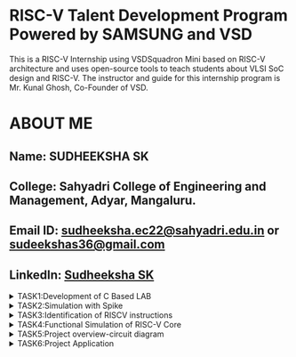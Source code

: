 # RISC-V Talent Development Program Powered by SAMSUNG and VSD
This is a RISC-V Internship using VSDSquadron Mini based  on RISC-V architecture and uses open-source tools to teach students about VLSI SoC design and RISC-V. The instructor and guide for this internship program is Mr. Kunal Ghosh, Co-Founder of VSD.

# ABOUT ME
Name: SUDHEEKSHA SK
-
College: Sahyadri College of Engineering and Management, Adyar, Mangaluru.
-
Email ID: sudheeksha.ec22@sahyadri.edu.in or sudeekshas36@gmail.com
-
LinkedIn: [Sudheeksha SK](https://www.linkedin.com/in/sudeeksha-s-b3a78626a?utm_source=share&utm_campaign=share_via&utm_content=profile&utm_medium=android_app)
-
<details>
<summary>TASK1:Development of C Based LAB</summary>


## leafpad installation
<img
src="https://github.com/Sudheeksha-Sahyadri-ECE/samsung-riscv/blob/main/task1/leafpad%20installation.png?raw=true3" alt="Task Icon"/>


## c based lab output
<img 
src="https://github.com/Sudheeksha-Sahyadri-ECE/samsung-riscv/blob/main/task1/cbased%20lab%20output.png?raw=true" alt="Task Icon"/>

## c based lab program
  <img
src="https://github.com/Sudheeksha-Sahyadri-ECE/samsung-riscv/blob/main/task1/cbased%20lab%20program.png?raw=true" alt="Task Icon"/>

## riscv based lab output(01)
<img
src="https://github.com/Sudheeksha-Sahyadri-ECE/samsung-riscv/blob/main/task1/riscv%20based%20lab%20output(O1).png?raw=true" alt="Task Icon"/>

## riscv based lab output(0fast)
<img
src="https://github.com/Sudheeksha-Sahyadri-ECE/samsung-riscv/blob/main/task1/riscv%20based%20lab%20output(Ofast).png?raw=true" alt="Task Icon"/>

## riscv based lab output
<img
src="https://github.com/Sudheeksha-Sahyadri-ECE/samsung-riscv/blob/main/task1/riscv%20based%20lab%20output.png?raw=true" alt="Task Icon"/>

</details>
<details>
<summary>TASK2:Simulation with Spike</summary>
  
## program to calculate product of numbers 1 to 5
<img
src="https://github.com/Sudheeksha-Sahyadri-ECE/samsung-riscv/blob/main/task2/program%20for%20task2(prod%20of%201%20to%205).png?raw=true" alt="Task Icon"/>
## debugging of O1
<img 
src="https://github.com/Sudheeksha-Sahyadri-ECE/samsung-riscv/blob/main/task2/debugging%2001.png?raw=true" alt="Task Icon"/>

## debugging of Ofast
  <img
src="https://github.com/Sudheeksha-Sahyadri-ECE/samsung-riscv/blob/main/task2/debugging%20Ofast.png?raw=true" alt="Task Icon"/>

## objdump of O1
<img
src="https://github.com/Sudheeksha-Sahyadri-ECE/samsung-riscv/blob/main/task2/objdump%20O1.png?raw=true" alt="Task Icon"/>

## objdump of Ofast
<img
src="https://github.com/Sudheeksha-Sahyadri-ECE/samsung-riscv/blob/main/task2/objdump%20Ofast.png?raw=true" alt="Task Icon"/>


</details>

<details>
<summary>TASK3:Identification of RISCV instructions</summary>
  <img
src="https://github.com/Sudheeksha-Sahyadri-ECE/samsung-riscv/blob/main/task%203/ofast%20objdump.png?raw=true" alt="Task Icon"/>
<summary># RISC-V Assembly Instructions Breakdown

## **1. `lui a0, 0x21`**  
**Opcode (U-Type):** `0110111`  
**Registers:** `rd = a0 (00101)`  
**Immediate:** `0x21 (0000000000100001)`  

| imm[31:12]  | rd (`a0`) | opcode  |
|-------------|---------|---------|
| 0000000000100001 | 00101 | 0110111 |

---

## **2. `addi sp, sp, -16`**  
**Opcode (I-Type):** `0010011`  
**Registers:** `rs1 = sp (00010)`, `rd = sp (00010)`  
**Immediate:** `-16 (1111111110000)`  

| imm[11:0] | rs1 (`sp`) | funct3 | rd (`sp`) | opcode  |
|-----------|-----------|--------|---------|---------|
| 111111111000 | 00010 | 000 | 00010 | 0010011 |

---

## **3. `li a1, 120`**  
**Opcode (I-Type):** `0010011`  
**Registers:** `rs1 = zero (00000)`, `rd = a1 (00110)`  
**Immediate:** `120 (0000001111000)`  

| imm[11:0] | rs1 (`zero`) | funct3 | rd (`a1`) | opcode  |
|-----------|-----------|--------|---------|---------|
| 0000001111000 | 00000 | 000 | 00110 | 0010011 |

---

## **4. `sd ra, 8(sp)`**  
**Opcode (S-Type):** `0100111`  
**Registers:** `rs1 = sp (00010)`, `rs2 = ra (00001)`  
**Immediate:** `8 (split as imm[11:5] = 0000000, imm[4:0] = 01000)`  

| imm[11:5] | rs2 (`ra`) | rs1 (`sp`) | funct3 | imm[4:0] | opcode  |
|-----------|-----------|-----------|--------|---------|---------|
| 0000000 | 00001 | 00010 | 011 | 01000 | 0100111 |

---

## **5. `jal ra, 10404`**  
**Opcode (J-Type):** `1101111`  
**Registers:** `rd = ra (00001)`  
**Immediate:** `10404 (split as imm[20] = 0, imm[19:12] = 00101000, imm[11] = 0, imm[10:1] = 0100000000)`  

| imm[20] | imm[10:1] | imm[11] | imm[19:12] | rd (`ra`) | opcode  |
|---------|-----------|--------|-----------|---------|---------|
| 0 | 0100000000 | 0 | 00101000 | 00001 | 1101111 |

---

## **6. `ld ra, 8(sp)`**  
**Opcode (I-Type):** `0000011`  
**Registers:** `rs1 = sp (00010)`, `rd = ra (00001)`  
**Immediate:** `8 (0000000001000)`  

| imm[11:0] | rs1 (`sp`) | funct3 | rd (`ra`) | opcode  |
|-----------|-----------|--------|---------|---------|
| 0000000001000 | 00010 | 011 | 00001 | 0000011 |

---

## **7. `auipc a5, 0xffff0`**  
**Opcode (U-Type):** `0010111`  
**Registers:** `rd = a5 (01111)`  
**Immediate:** `0xffff0 (1111111111110000)`  

| imm[31:12] | rd (`a5`) | opcode  |
|------------|---------|---------|
| 1111111111110000 | 01111 | 0010111 |

---

## **8. `ori s1, s1, 1`**  
**Opcode (I-Type):** `0010011`  
**Registers:** `rs1 = s1 (10001)`, `rd = s1 (10001)`  
**Immediate:** `1 (0000000000001)`  

| imm[11:0] | rs1 (`s1`) | funct3 | rd (`s1`) | opcode  |
|-----------|-----------|--------|---------|---------|
| 0000000000001 | 10001 | 110 | 10001 | 0010011 |

---

## **9. `sext.w s1, s1`** 
**Opcode (I-Type):** `0011011`  
**Registers:** `rs1 = s1 (10001)`, `rd = s1 (10001)`  
**Immediate:** `0 (0000000000000)`  

| imm[11:0] | rs1 (`s1`) | funct3 | rd (`s1`) | opcode  |
|-----------|-----------|--------|---------|---------|
| 000000000000 | 10001 | 000 | 10001 | 0011011 |

---

## **10. `andi a3, s1, 1024`**  
**Opcode (I-Type):** `0010011`  
**Registers:** `rs1 = s1 (10001)`, `rd = a3 (00011)`  
**Immediate:** `1024 (000001000000)`  

| imm[11:0] | rs1 (`s1`) | funct3 | rd (`a3`) | opcode  |
|-----------|-----------|--------|---------|---------|
| 000001000000 | 10001 | 111 | 00011 | 0010011 |


---

## **11. `lw a0, 0(sp)`**  
**Opcode (I-Type):** `0000011`  
**Registers:** `rs1 = sp (00010)`, `rd = a0 (00101)`  
**Immediate:** `0 (000000000000)`  

| imm[11:0] | rs1 (`sp`) | funct3 | rd (`a0`) | opcode  |
|-----------|-----------|--------|---------|---------|
| 000000000000 | 00010 | 010 | 00101 | 0000011 |

---

## **12. `add a5, a4, a5`**  
**Opcode (R-Type):** `0110011`  
**Registers:** `rs1 = a4 (00100)`, `rs2 = a5 (01111)`, `rd = a5 (01111)`  

| funct7 | rs2 (`a5`) | rs1 (`a4`) | funct3 | rd (`a5`) | opcode  |
|--------|-----------|-----------|--------|---------|---------|
| 0000000 | 01111 | 00100 | 000 | 01111 | 0110011 |

---

## **13. `jalr zero`**  
**Opcode (I-Type):** `1100111`  
**Registers:** `rs1 = zero (00000)`, `rd = zero (00000)`  
**Immediate:** `0 (000000000000)`  

| imm[11:0] | rs1 (`zero`) | funct3 | rd (`zero`) | opcode  |
|-----------|-----------|--------|---------|---------|
| 000000000000 | 00000 | 000 | 00000 | 1100111 |

---

## **14. `srai a3, a3, 0x3f`**  
**Opcode (I-Type):** `0010011`  
**Registers:** `rs1 = a3 (00011)`, `rd = a3 (00011)`  
**Immediate:** `0x3f (0111111)`  

| funct7 | shamt (`0x3f`) | rs1 (`a3`) | funct3 | rd (`a3`) | opcode  |
|--------|--------------|-----------|--------|---------|---------|
| 0100000 | 011111 | 00011 | 101 | 00011 | 0010011 |

---

## **15. `not a3, s0`**  
**Opcode (I-Type):** `0010011`  
**Registers:** `rs1 = s0 (01000)`, `rd = a3 (00011)`  
**Immediate:** `-1 (111111111111)`  

| imm[11:0] | rs1 (`s0`) | funct3 | rd (`a3`) | opcode  |
|-----------|-----------|--------|---------|---------|
| 111111111111 | 01000 | 100 | 00011 | 0010011 |

---
## **16. `sub a2, a2, a0`**  
**Opcode (R-Type):** `0110011`  
**Registers:** `rs1 = a0 (00101)`, `rs2 = a2 (00110)`, `rd = a2 (00110)`  

| funct7 | rs2 (`a0`) | rs1 (`a2`) | funct3 | rd (`a2`) | opcode  |
|--------|-----------|-----------|--------|---------|---------|
| 0100000 | 00101 | 00110 | 000 | 00110 | 0110011 |
</details>
<details>
<summary>TASK4:Functional Simulation of RISC-V Core</summary>
</summary>
<br>
Steps to perform functional simulation of RISCV

1. Download Files:
Download the code from the reference github repo.

2. Set Up Simulation Environment:
Install iverlog using commands:

        sudo apt install iverilog
        sudo apt install gtkwave

3. To run and simulate the verilog code, enter the following command:

        iverilog -o iiitb_rv32i iiitb_rv32i.v iiitb_rv32i_tb.v
        ./iiitb_rv32i

4. To see the simulation waveform in GTKWave, enter the following command:

        gtkwave iiitb_rv32i.vcd

32-bits instruction used in the code:

![Instructions](<https://github.com/Sudheeksha-Sahyadri-ECE/samsung-riscv/blob/main/task%204/instruction.png?raw=true>)

Analysing the Output Waveform of various instructions that we have covered in this task.

1. ADD R6,R1,R2

![ADD R6,R1,R2](<https://github.com/Sudheeksha-Sahyadri-ECE/samsung-riscv/blob/main/task%204/add.png?raw=true>)

  32 bit instruction:32'h02208300

2. SUB R7,R1,R2

![SUB R7,R1,R2](<https://github.com/Sudheeksha-Sahyadri-ECE/samsung-riscv/blob/main/task%204/sub1.png?raw=true>)

32 bit instruction:32'h02209380

3. And R8,R1,R3

![And R8,R1,R3](<https://github.com/Sudheeksha-Sahyadri-ECE/samsung-riscv/blob/main/task%204/and.png?raw=true>)

32 bit instruction:32'h0230a400

4. OR R9,R2,R5

![OR R9,R2,R5](<https://github.com/Sudheeksha-Sahyadri-ECE/samsung-riscv/blob/main/task%204/or.png?raw=true>)

32 bit instruction:32'h02513480

5. XOR R10,R1,R4

![XOR R10,R1,R4](<https://github.com/Sudheeksha-Sahyadri-ECE/samsung-riscv/blob/main/task%204/xor.png?raw=true>)

32 bit instruction:32'h0240c500

6. SLT R11,R2,R4

![SLT R11,R2,R4](<https://github.com/Sudheeksha-Sahyadri-ECE/samsung-riscv/blob/main/task%204/slt.png?raw=true>)

32 bit instruction:32'h02415580

7. ADDI R12,R4,5

![ADDI R12,R4,5](<https://github.com/Sudheeksha-Sahyadri-ECE/samsung-riscv/blob/main/task%204/addi.png?raw=true>)

32 bit instruction:32'h00520600

8. BEQ R0,R0,15

![BEQ R0,R0,15](<https://github.com/Sudheeksha-Sahyadri-ECE/samsung-riscv/blob/main/task%204/beq.png?raw=true>)

32 bit instruction:32'h00f00002

</details>

<details>
<summary>TASK5:Project overview-circuit diagram</summary>
</summary>
1.Pinout Diagram of Obstacle-Avoiding Robot
<img 
src="https://github.com/Sudheeksha-Sahyadri-ECE/samsung-riscv/blob/main/task%205/object_derection_and_alert_system.jpg?raw=true" alt="Task Icon"/>
<img

2.Blinking Led Test code simulation.

https://github.com/Sudheeksha-Sahyadri-ECE/samsung-riscv/raw/refs/heads/main/task%205/blinking_led_test.mp4
</details>

<details>
<summary>TASK6:Project Application</summary>
</summary>
1.Object detection and Alert system Application video.

https://github.com/Sudheeksha-Sahyadri-ECE/samsung-riscv/raw/refs/heads/main/task%206/working_video.mp4
2.Object detection and alert system Code.
```
#include <vsdsquadron.h>  // Include VSDSquadron Mini Board hardware headers

#define TRIG_PIN  GPIO_Pin_0  // GPIO0 for Trigger
#define ECHO_PIN  GPIO_Pin_1  // GPIO1 for Echo
#define LED_PIN   GPIO_Pin_2  // GPIO2 for LED
#define BUZZER_PIN GPIO_Pin_3 // GPIO3 for Buzzer

void delay_us(uint32_t us) {
    for (volatile uint32_t i = 0; i < us * 8; i++) {
        __NOP();  // Small delay for microseconds
    }
}

void delay_ms(uint32_t ms) {
    for (volatile uint32_t i = 0; i < ms * 8000; i++) {
        __NOP();
    }
}

uint32_t measure_distance() {
    uint32_t time_count = 0;

    // Send 10µs pulse to TRIG pin
    GPIO_SetBits(GPIO0, TRIG_PIN);
    delay_us(10);
    GPIO_ResetBits(GPIO0, TRIG_PIN);

    // Wait for Echo Pin to go HIGH
    while (!GPIO_ReadInputDataBit(GPIO1, ECHO_PIN));

    // Start counting while Echo is HIGH
    while (GPIO_ReadInputDataBit(GPIO1, ECHO_PIN)) {
        time_count++;
        delay_us(1);
    }

    // Convert time to distance (Speed of sound = 343m/s)
    return (time_count * 0.0343) / 2;  // Distance in cm
}

int main(void) {
    SystemInit();  // Initialize system clock

    // Enable GPIO Clock
    RCC_APB2PeriphClockCmd(RCC_APB2Periph_GPIO, ENABLE);

    // Configure TRIG, LED, and BUZZER as output
    GPIO_InitTypeDef GPIO_InitStruct;
    GPIO_InitStruct.GPIO_Pin = TRIG_PIN | LED_PIN | BUZZER_PIN;
    GPIO_InitStruct.GPIO_Mode = GPIO_Mode_Out_PP;
    GPIO_InitStruct.GPIO_Speed = GPIO_Speed_10MHz;
    GPIO_Init(GPIO0, &GPIO_InitStruct);

    // Configure ECHO as input
    GPIO_InitStruct.GPIO_Pin = ECHO_PIN;
    GPIO_InitStruct.GPIO_Mode = GPIO_Mode_IN_FLOATING;
    GPIO_Init(GPIO1, &GPIO_InitStruct);

    while (1) {
        uint32_t distance = measure_distance();

        // If distance is less than 10 cm, turn LED and Buzzer ON
        if (distance < 10) {
            GPIO_SetBits(GPIO2, LED_PIN);
            GPIO_SetBits(GPIO3, BUZZER_PIN);
        } else {
            GPIO_ResetBits(GPIO2, LED_PIN);
            GPIO_ResetBits(GPIO3, BUZZER_PIN);
        }

        delay_ms(500);  // Delay to avoid continuous measurements
    }
}
